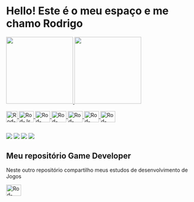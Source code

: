 # Hello! Este é o meu espaço e me chamo Rodrigo

<div>
    <a href="https://bento.me/rodstephanel">
    <img height="180em" src="https://github-readme-stats.vercel.app/api?username=rodstephanel&rank_icon=github&show_icons=true&theme=vue-dark&include_all_commits=true&count_private=true"/>
    <img height="180em" src="https://github-readme-stats.vercel.app/api/top-langs/?username=rodstephanel&layout=compact&langs_count=10&theme=vue-dark"/>
</div>
<div style="display: inline_block"><br>
    <img align="center" alt="Rod-Advpl" height="30" width="30" src="https://cdn.icon-icons.com/icons2/2107/PNG/512/file_type_advpl_icon_130762.png">
    <img align="center" alt="Rod-Js" height="30" width="40" src="https://cdn.jsdelivr.net/gh/devicons/devicon@latest/icons/javascript/javascript-original.svg">
    <img align="center" alt="Rod-Html" height="30" width="40" src="https://cdn.jsdelivr.net/gh/devicons/devicon@latest/icons/html5/html5-original.svg">
    <img align="center" alt="Rod-CSS" height="30" width="40" src="https://cdn.jsdelivr.net/gh/devicons/devicon@latest/icons/css3/css3-original.svg">
    <img align="center" alt="Rod-Python" height="30" width="40" src="https://cdn.jsdelivr.net/gh/devicons/devicon@latest/icons/python/python-original.svg">
    <img align="center" alt="Rod-SQL" height="30" width="40" src="https://cdn.jsdelivr.net/gh/devicons/devicon@latest/icons/azuresqldatabase/azuresqldatabase-original.svg">
    <img align="center" alt="Rod-VSCode" height="30" width="40" src="https://cdn.jsdelivr.net/gh/devicons/devicon@latest/icons/vscode/vscode-original.svg">
</div>

##

<div>
    <a href="https://www.linkedin.com/in/rodrigo-rene-stephanel/" target="_blank"><img src="https://img.shields.io/badge/LinkedIn-0077B5?style=for-the-badge&logo=linkedin&logoColor=white" target="_blank"></a>
    <a href="mailto:rod.stephanel@gmail.com" target="_blank"><img src="https://img.shields.io/badge/Gmail-D14836?style=for-the-badge&logo=gmail&logoColor=white" target="_blank"></a>
    <a href="https://wa.me/qr/GYYKTQTV3FFJP1" target="_blank"><img src="https://img.shields.io/badge/WhatsApp-25D366?style=for-the-badge&logo=whatsapp&logoColor=white" target="_blank"></a>
    <a href="https://bento.me/rodstephanel" target="_blank"><img src="https://img.shields.io/badge/website-000000?style=for-the-badge&logo=About.me&logoColor=white" target="_blank"></a>
</div>

##

## Meu repositório Game Developer
<div>
    <p>Neste outro repositório compartilho meus estudos de desenvolvimento de Jogos</p>
    <a href="https://gitlab.com/rodStephanel"><img align="center" alt="Rod-Python" height="30" width="40" src="https://cdn.jsdelivr.net/gh/devicons/devicon@latest/icons/gitlab/gitlab-original.svg"></a>
</div>


<!-- 
Temas interessante
github_dark_dimmed
vue-dark
gotham
discord_old_blurple
-->